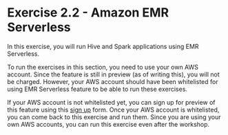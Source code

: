 # **Exercise 2.2 - Amazon EMR Serverless**

In this exercise, you will run Hive and Spark applications using EMR Serverless.

To run the exercises in this section, you need to use your own AWS account. Since the feature is still in preview (as of writing this), you will not be charged. However, your AWS account should have been whitelisted for using EMR Serverless feature to be able to run these exercises.

If your AWS account is not whitelisted yet, you can sign up for preview of this feature using this [sign up](https://pages.awscloud.com/EMR-Serverless-Preview.html) form. Once your AWS account is whitelisted, you can come back to this exercise and run them. Since you are using your own AWS accounts, you can run this exercise even after the workshop.
